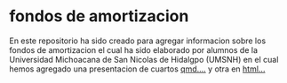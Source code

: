 # fondos de amortizacion
En este repositorio ha sido creado para agregar informacion sobre los fondos de amortizacion
el cual ha sido elaborado por alumnos de la Universidad Michoacana de San Nicolas de Hidalgpo (UMSNH)
en el cual hemos agregado una presentacion de cuartos
[qmd....](https://github.com/cris2740/fondos-de-amortizacion/blob/main/Presentacion_FondosDeAmortizacion.qmd)
 y otra en
[html...](https://github.com/cris2740/fondos-de-amortizacion/blob/main/Fondos_amortizacion.html)
